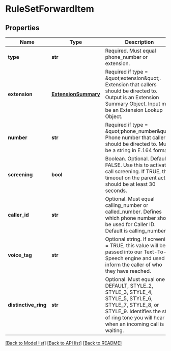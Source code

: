 # RuleSetForwardItem

## Properties
Name | Type | Description | Notes
------------ | ------------- | ------------- | -------------
**type** | **str** | Required. Must equal phone_number or extension. | [optional] 
**extension** | [**ExtensionSummary**](ExtensionSummary.md) | Required if type &#x3D; \&quot;extension\&quot;. Extension that callers should be directed to. Output is an Extension Summary Object. Input must be an Extension Lookup Object. | [optional] 
**number** | **str** | Required if type &#x3D; \&quot;phone_number\&quot;. Phone number that callers should be directed to. Must be a string in E.164 format. | [optional] 
**screening** | **bool** | Boolean. Optional. Default is FALSE. Use this to activate call screening. If TRUE, the timeout on the parent action should be at least 30 seconds. | [optional] [default to False]
**caller_id** | **str** | Optional. Must equal calling_number or called_number. Defines which phone number should be used for Caller ID. Default is calling_number. | [optional] [default to 'calling_number']
**voice_tag** | **str** | Optional string. If screening &#x3D; TRUE, this value will be passed into our Text-To-Speech engine and used to inform the caller of who they have reached. | [optional] 
**distinctive_ring** | **str** | Optional. Must equal one of: DEFAULT, STYLE_2, STYLE_3, STYLE_4, STYLE_5, STYLE_6, STYLE_7, STYLE_8, or STYLE_9. Identifies the style of ring tone you will hear when an incoming call is waiting. | [optional] 

[[Back to Model list]](../README.md#documentation-for-models) [[Back to API list]](../README.md#documentation-for-api-endpoints) [[Back to README]](../README.md)


